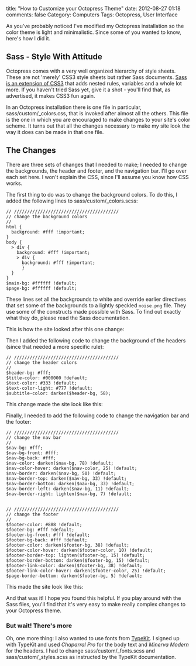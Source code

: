 title: "How to Customize your Octopress Theme"
date: 2012-08-27 01:18
comments: false
Category: Computers
Tags: Octopress, User Interface

<!-- ai l /images/theme/version0.png /images/theme/version0T.png 384 216 A Sample Octopress Site (click to enlarge) -->

As you've probably noticed I've modified my Octopress installation so the
color theme is light and minimalistic. Since some of you wanted to know,
here's how I did it.

<!-- more -->

<div style="clear: both"></div>

## Sass - Style With Attitude

Octopress comes with a very well organized hierarchy of style sheets.
These are not 'merely' CSS3 style sheets but rather Sass documents.
[Sass is an extension of CSS3](http://sass-lang.com/) that adds nested
rules, variables and a whole lot more.  If you haven't tried Sass yet,
give it a shot - you'll find that, as advertised, it makes CSS3 fun
again.

In an Octopress installation there is one file in particular,
sass/custom/_colors.css,  that is invoked after almost all the others.
This file is the one in which you are encouraged to make changes to your
site's color scheme.  It turns out that all the changes necessary to make
my site look the way it does can be made in that one file.

## The Changes

There are three sets of changes that I needed to make; I needed to change
the backgrounds, the header and footer, and the navigation bar.  I'll go
over each set here.  I won't explain the CSS, since I'll assume you know
how CSS works.

<!-- ai c /images/theme/version0.png /images/theme/version0s.png 512 288 The 'Before' Picture -->

The first thing to do was to change the background colors.  To do this, I
added the following lines to sass/custom/_colors.scss:

    // ////////////////////////////////////////
    // change the background colors
    //
    html {
      background: #fff !important;
    }
    body {
      > div {
        background: #fff !important;
        > div {
          background: #fff !important;
          }
      }
    }
    $main-bg: #ffffff !default;
    $page-bg: #ffffff !default;

These lines set all the backgrounds to white and override earlier
directives that set some of the backgrounds to a lightly speckled
```noise.png``` file. They use some of the constructs made possible with
Sass.  To find out exactly what they do, please read the Sass documentation.

This is how the site looked after this one change: 

<!-- ai c /images/theme/v01_bg.png /images/theme/v01_bgs.png 512 288 Made the page backgrounds white -->

Then I added the following code to change the background of the headers
(since that needed a more specific rule):

    // ////////////////////////////////////////
    // change the header colors
    //
    $header-bg: #fff;
    $title-color: #000000 !default;
    $text-color: #333 !default;
    $text-color-light: #777 !default;
    $subtitle-color: darken($header-bg, 58);

This change made the site look like this: 

<!-- ai c /images/theme/v02_header.png /images/theme/v02_headers.png 512 288 Made the header backgrounds white -->

Finally, I needed to add the following code to change the navigation bar
and the footer: 

    // ////////////////////////////////////////
    // change the nav bar
    //
    $nav-bg: #fff;
    $nav-bg-front: #fff;
    $nav-bg-back: #fff;
    $nav-color: darken($nav-bg, 78) !default;
    $nav-color-hover: darken($nav-color, 25) !default;
    $nav-border: darken($nav-bg, 50) !default;
    $nav-border-top: darken($nav-bg, 33) !default;
    $nav-border-bottom: darken($nav-bg, 33) !default;
    $nav-border-left: darken($nav-bg, 11) !default;
    $nav-border-right: lighten($nav-bg, 7) !default;
    
    
    // ////////////////////////////////////////
    // change the footer
    //
    $footer-color: #888 !default;
    $footer-bg: #fff !default;
    $footer-bg-front: #fff !default;
    $footer-bg-back: #fff !default;
    $footer-color: darken($footer-bg, 38) !default;
    $footer-color-hover: darken($footer-color, 10) !default;
    $footer-border-top: lighten($footer-bg, 15) !default;
    $footer-border-bottom: darken($footer-bg, 15) !default;
    $footer-link-color: darken($footer-bg, 38) !default;
    $footer-link-color-hover: darken($footer-color, 25) !default;
    $page-border-bottom: darken($footer-bg, 5) !default;

This made the site look like this:

<!-- ai c /images/theme/v03_nav.png /images/theme/v03_nav.png 512 288 The final version with the nav bar and footer backgrounds white -->

And that was it! I hope you found this helpful.  If you play around with
the Sass files, you'll find that it's very easy to make really complex
changes to your Octopress theme.


### But wait! There's more

Oh, one more thing: I also wanted to use fonts from
[TypeKit](http://typekit.com).  I signed up with TypeKit and used
*Chaparral Pro* for the body text and *Minerva Modern* for the headers.  I
had to change sass/custom/\_fonts.scss and sass/custom/\_styles.scss as
instructed by the TypeKit documentation.
